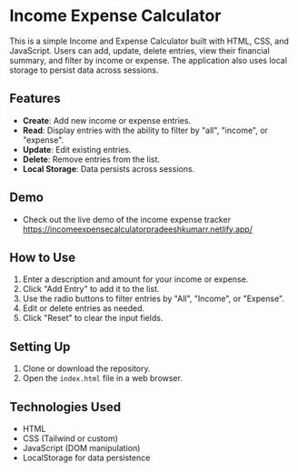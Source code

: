# Income Expense Calculator

This is a simple Income and Expense Calculator built with HTML, CSS, and JavaScript. Users can add, update, delete entries, view their financial summary, and filter by income or expense. The application also uses local storage to persist data across sessions.

## Features

- **Create**: Add new income or expense entries.
- **Read**: Display entries with the ability to filter by "all", "income", or "expense".
- **Update**: Edit existing entries.
- **Delete**: Remove entries from the list.
- **Local Storage**: Data persists across sessions.

## Demo

- Check out the live demo of the income expense tracker https://incomeexpensecalculatorpradeeshkumarr.netlify.app/
  
## How to Use

1. Enter a description and amount for your income or expense.
2. Click "Add Entry" to add it to the list.
3. Use the radio buttons to filter entries by "All", "Income", or "Expense".
4. Edit or delete entries as needed.
5. Click "Reset" to clear the input fields.

## Setting Up

1. Clone or download the repository.
2. Open the `index.html` file in a web browser.

## Technologies Used

- HTML
- CSS (Tailwind or custom)
- JavaScript (DOM manipulation)
- LocalStorage for data persistence
